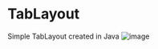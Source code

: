 # TabLayout
Simple TabLayout created in Java
![image](https://github.com/YehorSk/TabLayout/assets/95549799/4df4727c-37d8-4f76-90cf-9f375d44f00b)
